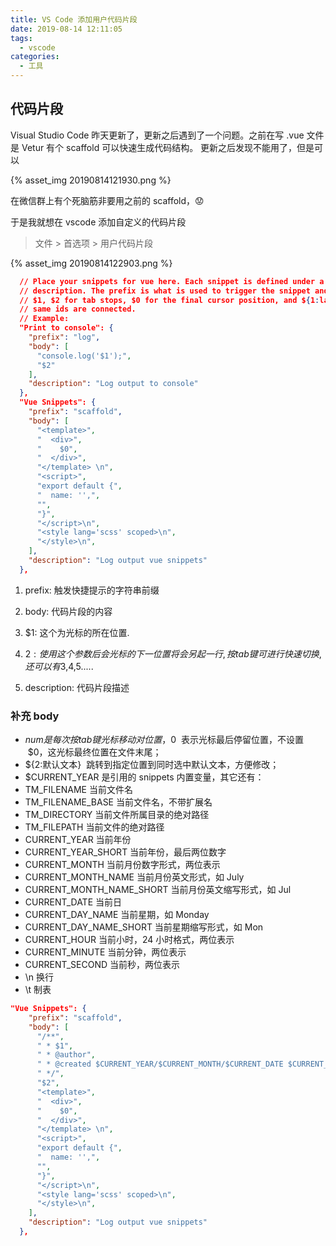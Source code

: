 ```yaml
---
title: VS Code 添加用户代码片段
date: 2019-08-14 12:11:05
tags:
  - vscode
categories:
  - 工具
---
```


## 代码片段

Visual Studio Code 昨天更新了，更新之后遇到了一个问题。之前在写 .vue 文件是 Vetur 有个 scaffold 可以快速生成代码结构。
更新之后发现不能用了，但是可以

{% asset_img 20190814121930.png %}

在微信群上有个死脑筋非要用之前的 scaffold，:worried:

于是我就想在 vscode 添加自定义的代码片段

> 文件 > 首选项 > 用户代码片段

{% asset_img 20190814122903.png %}

```json
  // Place your snippets for vue here. Each snippet is defined under a snippet name and has a prefix, body and
  // description. The prefix is what is used to trigger the snippet and the body will be expanded and inserted. Possible variables are:
  // $1, $2 for tab stops, $0 for the final cursor position, and ${1:label}, ${2:another} for placeholders. Placeholders with the
  // same ids are connected.
  // Example:
  "Print to console": {
    "prefix": "log",
    "body": [
      "console.log('$1');",
      "$2"
    ],
    "description": "Log output to console"
  },
  "Vue Snippets": {
    "prefix": "scaffold",
    "body": [
      "<template>",
      "  <div>",
      "    $0",
      "  </div>",
      "</template> \n",
      "<script>",
      "export default {",
      "  name: '',",
      "",
      "}",
      "</script>\n",
      "<style lang='scss' scoped>\n",
      "</style>\n",
    ],
    "description": "Log output vue snippets"
  },
```

1. prefix: 触发快捷提示的字符串前缀

2. body: 代码片段的内容
3. \$1: 这个为光标的所在位置.
4. $2: 使用这个参数后会光标的下一位置将会另起一行,按tab键可进行快速切换,还可以有$3,$4,$5.....

5. description: 代码片段描述

### 补充 body

- $num 是每次按 tab 键光标移动对位置，$0  表示光标最后停留位置，不设置  \$0，这光标最终位置在文件末尾；
- \${2:默认文本}  跳转到指定位置到同时选中默认文本，方便修改；
- \$CURRENT_YEAR 是引用的 snippets 内置变量，其它还有：
- TM_FILENAME 当前文件名
- TM_FILENAME_BASE 当前文件名，不带扩展名
- TM_DIRECTORY 当前文件所属目录的绝对路径
- TM_FILEPATH 当前文件的绝对路径
- CURRENT_YEAR 当前年份
- CURRENT_YEAR_SHORT 当前年份，最后两位数字
- CURRENT_MONTH 当前月份数字形式，两位表示
- CURRENT_MONTH_NAME 当前月份英文形式，如 July
- CURRENT_MONTH_NAME_SHORT 当前月份英文缩写形式，如 Jul
- CURRENT_DATE 当前日
- CURRENT_DAY_NAME 当前星期，如 Monday
- CURRENT_DAY_NAME_SHORT 当前星期缩写形式，如 Mon
- CURRENT_HOUR 当前小时，24 小时格式，两位表示
- CURRENT_MINUTE 当前分钟，两位表示
- CURRENT_SECOND 当前秒，两位表示
- \n 换行
- \t 制表

```json
"Vue Snippets": {
    "prefix": "scaffold",
    "body": [
      "/**",
      " * $1",
      " * @author",
      " * @created $CURRENT_YEAR/$CURRENT_MONTH/$CURRENT_DATE $CURRENT_HOUR:$CURRENT_MINUTE:$CURRENT_SECOND",
      " */",
      "$2",
      "<template>",
      "  <div>",
      "    $0",
      "  </div>",
      "</template> \n",
      "<script>",
      "export default {",
      "  name: '',",
      "",
      "}",
      "</script>\n",
      "<style lang='scss' scoped>\n",
      "</style>\n",
    ],
    "description": "Log output vue snippets"
  },
```

